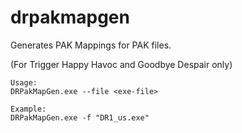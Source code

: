 # drpakmapgen
Generates PAK Mappings for PAK files.

(For Trigger Happy Havoc and Goodbye Despair only)

```
Usage:
DRPakMapGen.exe --file <exe-file>

Example:
DRPakMapGen.exe -f "DR1_us.exe"
```
